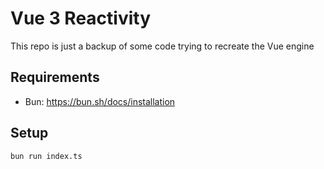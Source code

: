 # Vue 3 Reactivity

This repo is just a backup of some code trying to recreate the Vue engine

## Requirements

- Bun: https://bun.sh/docs/installation

## Setup

```sh
bun run index.ts
```
